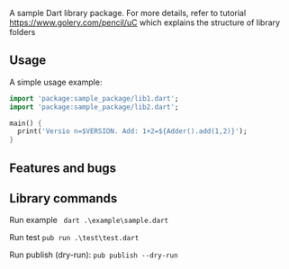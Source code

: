A sample Dart library package.
For more details, refer to tutorial https://www.golery.com/pencil/uC
which explains the structure of library folders

## Usage

A simple usage example:

```dart
import 'package:sample_package/lib1.dart';
import 'package:sample_package/lib2.dart';

main() {
  print('Versio n=$VERSION. Add: 1+2=${Adder().add(1,2)}');
}
```

## Features and bugs

## Library commands
Run example ` dart .\example\sample.dart`

Run test `pub run .\test\test.dart`

Run publish (dry-run): `pub publish --dry-run`
